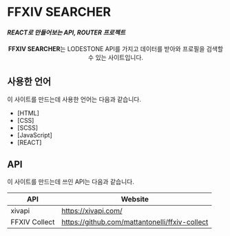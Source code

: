 # FFXIV SEARCHER

#### _REACT로 만들어보는 API, ROUTER 프로젝트_

<p align="center"><strong>FFXIV SEARCHER</strong>는 LODESTONE API를 가지고 데이터를 받아와 프로필을 검색할 수 있는 사이트입니다.<br>

## 사용한 언어

이 사이트를 만드는데 사용한 언어는 다음과 같습니다.

- [HTML]
- [CSS]
- [SCSS]
- [JavaScript]
- [REACT]

## API

이 사이트를 만드는데 쓰인 API는 다음과 같습니다.

| API    | Website             |
| ------ | ------------------- |
| xivapi | https://xivapi.com/ |
| FFXIV Collect | https://github.com/mattantonelli/ffxiv-collect |
